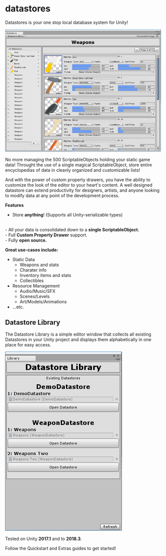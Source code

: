 # datastores

Datastores is your one stop local database system for Unity!

![DatastoreExample](./GitImages/DatastoreExample.png)

No more managing the 500 ScriptableObjects holding your static game data! Throught the use of a single magical ScriptableObject, store entire encyclopedias of data in cleanly organized and customizable lists!

 And with the power of custom property drawers, you have the ability to customize the look of the editor to your heart's content. A well designed datastore can extend productivity for designers, artists, and anyone looking to modify data at any point of the development process.

<strong>Features</strong>
<br>
- Store <strong>anything</strong>! (Supports all Unity-serializable types)
<br>
- All your data is consolidated down to a <strong>single ScriptableObject.</strong>
<br>
- Full <strong>Custom Property Drawer</strong> support.
<br>
- Fully  <strong>open source.</strong>
<br>

<strong>Great use-cases include:</strong>
<br>
- Static Data
    - Weapons and stats
    - Charater info
    - Inventory items and stats
    - Collectibles
- Resource Management
    - Audio/Music/SFX
    - Scenes/Levels
    - Art/Models/Animations
- ...etc.

## Datastore Library

The Datastore Library is a simple editor window that collects all existing Datastores in your Unity project and displays them alphabetically in one place for easy access.

![DatastoreLibrary](./GitImages/DatastoreLibrary.png)

Tested on Unity <strong>2017.1</strong> and to <strong>2018.3</strong>.

Follow the Quickstart and Extras guides to get started!
